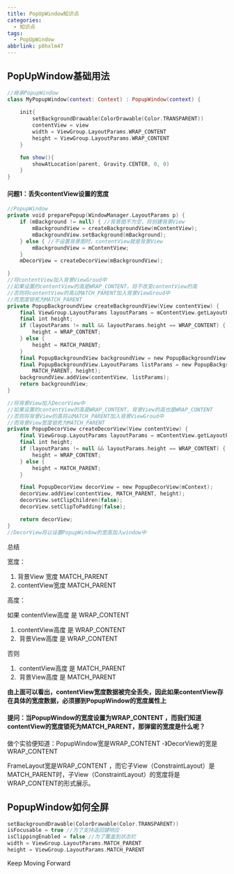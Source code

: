```yaml
---
title: PopUpWindow知识点
categories:
  - 知识点
tags:
  - PopUpWindow
abbrlink: p8hxlm47
---
```






## PopUpWindow基础用法

```kotlin
//继承PopupWindow
class MyPopupWindow(context: Context) : PopupWindow(context) {
    
    init{
        setBackgroundDrawable(ColorDrawable(Color.TRANSPARENT))
        contentView = view
        width = ViewGroup.LayoutParams.WRAP_CONTENT
        height = ViewGroup.LayoutParams.WRAP_CONTENT
    }

    fun show(){
        showAtLocation(parent, Gravity.CENTER, 0, 0)
    }
}
```



#### 问题1：丢失contentView设置的宽度

```kotlin
//PopupWindow
private void preparePopup(WindowManager.LayoutParams p) {
    if (mBackground != null) { //背景图不为空，将创建背景View
        mBackgroundView = createBackgroundView(mContentView);
        mBackgroundView.setBackground(mBackground);
    } else { //不设置背景图时，contentView就是背景View
        mBackgroundView = mContentView;
    }
    mDecorView = createDecorView(mBackgroundView);

}
//将contentView加入背景ViewGroud中
//如果设置的contentView的高是WRAP_CONTENT，将不改变contentView的高
//否则将contentView的高以MATCH_PARENT加入背景ViewGroud中
//而宽度锁死为MATCH_PARENT
private PopupBackgroundView createBackgroundView(View contentView) {
    final ViewGroup.LayoutParams layoutParams = mContentView.getLayoutParams();
    final int height;
    if (layoutParams != null && layoutParams.height == WRAP_CONTENT) {
        height = WRAP_CONTENT;
    } else {
        height = MATCH_PARENT;
    }
    final PopupBackgroundView backgroundView = new PopupBackgroundView(mContext);
    final PopupBackgroundView.LayoutParams listParams = new PopupBackgroundView.LayoutParams(
        MATCH_PARENT, height);
    backgroundView.addView(contentView, listParams);
    return backgroundView;
}

//将背景View加入DecorView中
//如果设置的contentView的高是WRAP_CONTENT，背景View的高也是WRAP_CONTENT
//否则将背景View的高将以MATCH_PARENT加入背景ViewGroud中
//而背景View宽度锁死为MATCH_PARENT
private PopupDecorView createDecorView(View contentView) {
    final ViewGroup.LayoutParams layoutParams = mContentView.getLayoutParams();
    final int height;
    if (layoutParams != null && layoutParams.height == WRAP_CONTENT) {
        height = WRAP_CONTENT;
    } else {
        height = MATCH_PARENT;
    }

    final PopupDecorView decorView = new PopupDecorView(mContext);
    decorView.addView(contentView, MATCH_PARENT, height);
    decorView.setClipChildren(false);
    decorView.setClipToPadding(false);

    return decorView;
}
//DecorView将以设置PopupWindow的宽高加入window中 
```

总结

宽度：

1. 背景View 宽度  MATCH_PARENT
2. contentView宽度  MATCH_PARENT

高度：

如果 contentView高度 是  WRAP_CONTENT 

1.   contentView高度 是  WRAP_CONTENT
2. ​     背景View高度 是  WRAP_CONTENT

否则

1. ​    contentView高度 是  MATCH_PARENT
2. ​    背景View高度 是  MATCH_PARENT



**由上面可以看出，contentView宽度数据被完全丢失，因此如果contentView存在具体的宽度数据，必须挪到PopupWindow的宽度属性上**



#### 提问：当PopupWindow的宽度设置为WRAP_CONTENT ，而我们知道contentView的宽度锁死为MATCH_PARENT，那弹窗的宽度是什么呢？



做个实验便知道：PopupWindow宽是WRAP_CONTENT -》DecorView的宽是WRAP_CONTENT 

FrameLayout宽是WRAP_CONTENT ，而它子View（ConstraintLayout）是MATCH_PARENT时，子View（ConstraintLayout）的宽度将是WRAP_CONTENT的形式展示。



## PopupWindow如何全屏

```kotlin
setBackgroundDrawable(ColorDrawable(Color.TRANSPARENT))
isFocusable = true //为了支持返回键响应
isClippingEnabled = false //为了覆盖到状态栏
width = ViewGroup.LayoutParams.MATCH_PARENT
height = ViewGroup.LayoutParams.MATCH_PARENT
```



Keep Moving Forward
